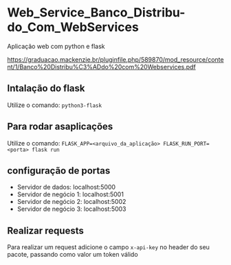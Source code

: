 # Web_Service_Banco_Distribu-do_Com_WebServices
Aplicação web com python e flask


https://graduacao.mackenzie.br/pluginfile.php/589870/mod_resource/content/1/Banco%20Distribu%C3%ADdo%20com%20Webservices.pdf


## Intalação do flask

Utilize o comando: `python3-flask` 

## Para rodar asaplicações
Utilize o comando: `FLASK_APP=<arquivo_da_aplicação> FLASK_RUN_PORT=<porta> flask run`

## configuração de portas

 - Servidor de dados: localhost:5000
 - Servidor de negócio 1: localhost:5001
 - Servidor de negócio 2: localhost:5002
 - Servidor de negócio 3: localhost:5003

## Realizar requests
Para realizar um request adicione o campo `x-api-key` no header do seu pacote, passando como valor um token válido  
